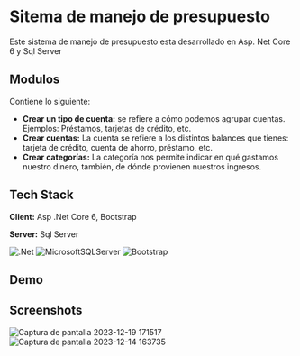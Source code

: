 
# Sitema de manejo de presupuesto

Este sistema de manejo de presupuesto esta desarrollado en Asp. Net Core 6 y Sql Server




## Modulos

Contiene lo siguiente:

- **Crear un tipo de cuenta:** se refiere a cómo podemos agrupar cuentas. Ejemplos: Préstamos, tarjetas de crédito, etc.
- **Crear cuentas:** La cuenta se refiere a los distintos balances que tienes: tarjeta de crédito, cuenta de ahorro, préstamo, etc.
- **Crear categorías:** La categoría nos permite indicar en qué gastamos nuestro dinero, también, de dónde provienen nuestros ingresos.

## Tech Stack

**Client:** Asp .Net Core 6, Bootstrap

**Server:** Sql Server

![.Net](https://img.shields.io/badge/.NET-5C2D91?style=for-the-badge&logo=.net&logoColor=white) 
![MicrosoftSQLServer](https://img.shields.io/badge/Microsoft%20SQL%20Server-CC2927?style=for-the-badge&logo=microsoft%20sql%20server&logoColor=white)
![Bootstrap](https://img.shields.io/badge/bootstrap-%238511FA.svg?style=for-the-badge&logo=bootstrap&logoColor=white)
## Demo


## Screenshots


![Captura de pantalla 2023-12-19 171517](https://github.com/AndresFelipe23/ManejoPresupuestoConAspNetCore/assets/75282613/7fc34f47-3c1a-4aca-8747-7da046345620)
![Captura de pantalla 2023-12-14 163735](https://github.com/AndresFelipe23/ManejoPresupuestoConAspNetCore/assets/75282613/a8a27c3f-4656-4f32-a10f-b5cb5f781b4b)



